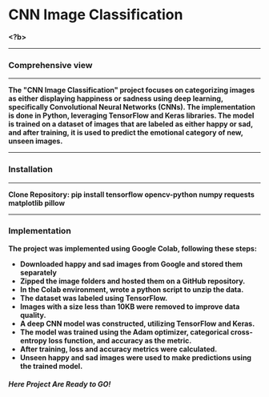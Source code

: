 <b><h1>CNN Image Classification</h1><?b>
<hr>
<h3>Comprehensive view</h3>
<hr>
<p>The "CNN Image Classification" project focuses on categorizing images as either displaying happiness or sadness using deep learning, specifically Convolutional Neural Networks (CNNs). The implementation is done in Python, leveraging TensorFlow and Keras libraries. The model is trained on a dataset of images that are labeled as either happy or sad, and after training, it is used to predict the emotional category of new, unseen images.</p>
<hr>
<h3>Installation</h3>
<hr>
<p>Clone Repository: pip install tensorflow opencv-python numpy requests matplotlib pillow</p>
<hr>
<h3>Implementation </h3>
<P>The project was implemented using Google Colab, following these steps:</P>
<ul>
  <li>Downloaded happy and sad images from Google and stored them separately</li>
  <li>Zipped the image folders and hosted them on a GitHub repository.</li>
  <li>In the Colab environment, wrote a python script to unzip the data.</li>
  <li>The dataset was labeled using TensorFlow.</li>
  <li>Images with a size less than 10KB were removed to improve data quality.</li>
  <li>A deep CNN model was constructed, utilizing TensorFlow and Keras.</li>
  <li>The model was trained using the Adam optimizer, categorical cross-entropy loss function, and accuracy as the metric.</li>
  <li>After training, loss and accuracy metrics were calculated.</li>
  <li>Unseen happy and sad images were used to make predictions using the trained model.</li>
</ul>
<h5>Here Project Are Ready to GO!</h5>

